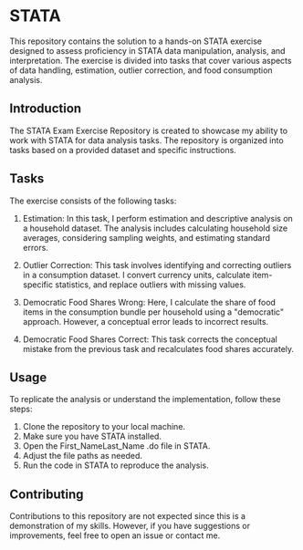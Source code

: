 # STATA
This repository contains the solution to a hands-on STATA exercise designed to assess proficiency in STATA data manipulation, analysis, and interpretation. The exercise is divided into tasks that cover various aspects of data handling, estimation, outlier correction, and food consumption analysis.

## Introduction
The STATA Exam Exercise Repository is created to showcase my ability to work with STATA for data analysis tasks. The repository is organized into tasks based on a provided dataset and specific instructions.

## Tasks
The exercise consists of the following tasks:

1. Estimation: In this task, I perform estimation and descriptive analysis on a household dataset. The analysis includes calculating household size averages, considering sampling weights, and estimating standard errors.

2. Outlier Correction: This task involves identifying and correcting outliers in a consumption dataset. I convert currency units, calculate item-specific statistics, and replace outliers with missing values.

3. Democratic Food Shares Wrong: Here, I calculate the share of food items in the consumption bundle per household using a "democratic" approach. However, a conceptual error leads to incorrect results.

4. Democratic Food Shares Correct: This task corrects the conceptual mistake from the previous task and recalculates food shares accurately.

## Usage 
To replicate the analysis or understand the implementation, follow these steps:

1. Clone the repository to your local machine.
2. Make sure you have STATA installed.
3. Open the First_NameLast_Name .do file  in STATA.
4. Adjust the file paths as needed.
5. Run the code in STATA to reproduce the analysis.

## Contributing
Contributions to this repository are not expected since this is a demonstration of my skills. However, if you have suggestions or improvements, feel free to open an issue or contact me.

